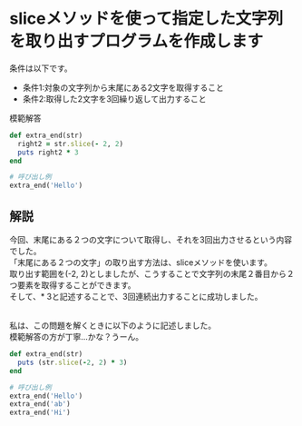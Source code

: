# sliceメソッドを使って指定した文字列を取り出すプログラムを作成します

条件は以下です。
- 条件1:対象の文字列から末尾にある2文字を取得すること
- 条件2:取得した2文字を3回繰り返して出力すること

模範解答
```ruby
def extra_end(str)
  right2 = str.slice(- 2, 2)
  puts right2 * 3
end

# 呼び出し例
extra_end('Hello') 
```
## 解説
今回、末尾にある２つの文字について取得し、それを3回出力させるという内容でした。<br>
「末尾にある２つの文字」の取り出す方法は、sliceメソッドを使います。<br>
取り出す範囲を(-2, 2)としましたが、こうすることで文字列の末尾２番目から２つ要素を取得することができます。<br>
そして、* 3と記述することで、3回連続出力することに成功しました。<br><br>

私は、この問題を解くときに以下のように記述しました。<br>
模範解答の方が丁寧...かな？うーん。
```ruby
def extra_end(str)
  puts (str.slice(-2, 2) * 3)
end

# 呼び出し例
extra_end('Hello')
extra_end('ab')
extra_end('Hi')
```

